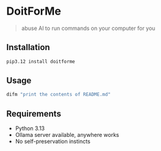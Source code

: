 # DoitForMe
> abuse AI to run commands on your computer for you

## Installation
```bash
pip3.12 install doitforme
```

## Usage
```bash
difm "print the contents of README.md"
```

## Requirements
- Python 3.13
- Ollama server available, anywhere works
- No self-preservation instincts
